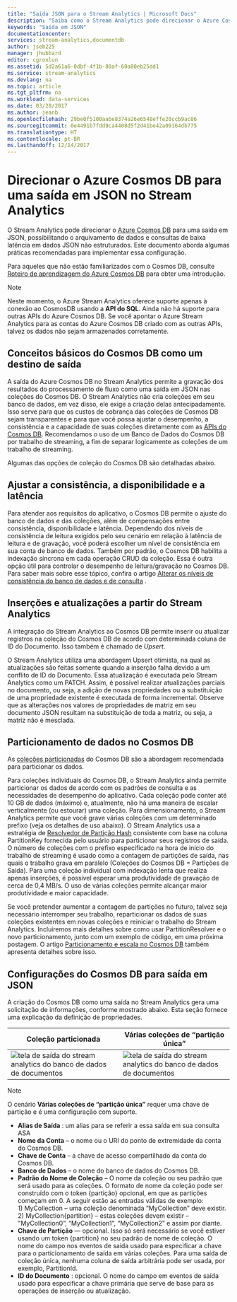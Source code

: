 ```yaml
---
title: "Saída JSON para o Stream Analytics | Microsoft Docs"
description: "Saiba como o Stream Analytics pode direcionar o Azure Cosmos DB para uma saída em JSON, para arquivamento de dados e consultas de baixa latência em dados JSON não estruturados."
keywords: "Saída em JSON"
documentationcenter: 
services: stream-analytics,documentdb
author: jseb225
manager: jhubbard
editor: cgronlun
ms.assetid: 5d2a61a6-0dbf-4f1b-80af-60a80eb25dd1
ms.service: stream-analytics
ms.devlang: na
ms.topic: article
ms.tgt_pltfrm: na
ms.workload: data-services
ms.date: 03/28/2017
ms.author: jeanb
ms.openlocfilehash: 29be0f5100aabe8374a26e6548effe20ccb9ac86
ms.sourcegitcommit: 0e4491b7fdd9ca4408d5f2d41be42a09164db775
ms.translationtype: HT
ms.contentlocale: pt-BR
ms.lasthandoff: 12/14/2017
---
```

# <a name="target-azure-cosmos-db-for-json-output-from-stream-analytics"></a>Direcionar o Azure Cosmos DB para uma saída em JSON no Stream Analytics
O Stream Analytics pode direcionar o [Azure Cosmos DB](https://azure.microsoft.com/services/documentdb/) para uma saída em JSON, possibilitando o arquivamento de dados e consultas de baixa latência em dados JSON não estruturados. Este documento aborda algumas práticas recomendadas para implementar essa configuração.

Para aqueles que não estão familiarizados com o Cosmos DB, consulte [Roteiro de aprendizagem do Azure Cosmos DB](https://azure.microsoft.com/documentation/learning-paths/documentdb/) para obter uma introdução. 

> [!Note]
> Neste momento, o Azure Stream Analytics oferece suporte apenas à conexão ao CosmosDB usando a **API do SQL**.
> Ainda não há suporte para outras APIs do Azure Cosmos DB. Se você apontar o Azure Stream Analytics para as contas do Azure Cosmos DB criado com as outras APIs, talvez os dados não sejam armazenados corretamente. 

## <a name="basics-of-cosmos-db-as-an-output-target"></a>Conceitos básicos do Cosmos DB como um destino de saída
A saída do Azure Cosmos DB no Stream Analytics permite a gravação dos resultados do processamento de fluxo como uma saída em JSON nas coleções do Cosmos DB. O Stream Analytics não cria coleções em seu banco de dados, em vez disso, ele exige a criação delas antecipadamente. Isso serve para que os custos de cobrança das coleções de Cosmos DB sejam transparentes e para que você possa ajustar o desempenho, a consistência e a capacidade de suas coleções diretamente com as [APIs do Cosmos DB](https://msdn.microsoft.com/library/azure/dn781481.aspx). Recomendamos o uso de um Banco de Dados do Cosmos DB por trabalho de streaming, a fim de separar logicamente as coleções de um trabalho de streaming.

Algumas das opções de coleção do Cosmos DB são detalhadas abaixo.

## <a name="tune-consistency-availability-and-latency"></a>Ajustar a consistência, a disponibilidade e a latência
Para atender aos requisitos do aplicativo, o Cosmos DB permite o ajuste do banco de dados e das coleções, além de compensações entre consistência, disponibilidade e latência. Dependendo dos níveis de consistência de leitura exigidos pelo seu cenário em relação à latência de leitura e de gravação, você poderá escolher um nível de consistência em sua conta de banco de dados. Também por padrão, o Cosmos DB habilita a indexação síncrona em cada operação CRUD da coleção. Essa é outra opção útil para controlar o desempenho de leitura/gravação no Cosmos DB. Para saber mais sobre esse tópico, confira o artigo [Alterar os níveis de consistência do banco de dados e de consulta](../cosmos-db/consistency-levels.md) .

## <a name="upserts-from-stream-analytics"></a>Inserções e atualizações a partir do Stream Analytics
A integração do Stream Analytics ao Cosmos DB permite inserir ou atualizar registros na coleção do Cosmos DB de acordo com determinada coluna de ID do Documento. Isso também é chamado de *Upsert*.

O Stream Analytics utiliza uma abordagem Upsert otimista, na qual as atualizações são feitas somente quando a inserção falha devido a um conflito de ID do Documento. Essa atualização é executada pelo Stream Analytics como um PATCH. Assim, é possível realizar atualizações parciais no documento, ou seja, a adição de novas propriedades ou a substituição de uma propriedade existente é executada de forma incremental. Observe que as alterações nos valores de propriedades de matriz em seu documento JSON resultam na substituição de toda a matriz, ou seja, a matriz não é mesclada.

## <a name="data-partitioning-in-cosmos-db"></a>Particionamento de dados no Cosmos DB
As [coleções particionadas](../cosmos-db/partition-data.md) do Cosmos DB são a abordagem recomendada para particionar os dados. 

Para coleções individuais do Cosmos DB, o Stream Analytics ainda permite particionar os dados de acordo com os padrões de consulta e as necessidades de desempenho do aplicativo. Cada coleção pode conter até 10 GB de dados (máximo) e, atualmente, não há uma maneira de escalar verticalmente (ou estourar) uma coleção. Para dimensionamento, o Stream Analytics permite que você grave várias coleções com um determinado prefixo (veja os detalhes de uso abaixo). O Stream Analytics usa a estratégia de [Resolvedor de Partição Hash](https://msdn.microsoft.com/library/azure/microsoft.azure.documents.partitioning.hashpartitionresolver.aspx) consistente com base na coluna PartitionKey fornecida pelo usuário para particionar seus registros de saída. O número de coleções com o prefixo especificado na hora de início do trabalho de streaming é usado como a contagem de partições de saída, nas quais o trabalho grava em paralelo (Coleções do Cosmos DB = Partições de Saída). Para uma coleção individual com indexação lenta que realiza apenas inserções, é possível esperar uma produtividade de gravação de cerca de 0,4 MB/s. O uso de várias coleções permite alcançar maior produtividade e maior capacidade.

Se você pretender aumentar a contagem de partições no futuro, talvez seja necessário interromper seu trabalho, reparticionar os dados de suas coleções existentes em novas coleções e reiniciar o trabalho do Stream Analytics. Incluiremos mais detalhes sobre como usar PartitionResolver e o novo particionamento, junto com um exemplo de código, em uma próxima postagem. O artigo [Particionamento e escala no Cosmos DB](../cosmos-db/sql-api-partition-data.md) também apresenta detalhes sobre isso.

## <a name="cosmos-db-settings-for-json-output"></a>Configurações do Cosmos DB para saída em JSON
A criação do Cosmos DB como uma saída no Stream Analytics gera uma solicitação de informações, conforme mostrado abaixo. Esta seção fornece uma explicação da definição de propriedades.

Coleção particionada | Várias coleções de “partição única”
---|---
![tela de saída do stream analytics do banco de dados de documentos](media/stream-analytics-documentdb-output/stream-analytics-documentdb-output-1.png) |  ![tela de saída do stream analytics do banco de dados de documentos](media/stream-analytics-documentdb-output/stream-analytics-documentdb-output-2.png)


  
> [!NOTE]
> O cenário **Várias coleções de “partição única”** requer uma chave de partição e é uma configuração com suporte. 

* **Alias de Saída** : um alias para se referir a essa saída em sua consulta ASA  
* **Nome da Conta** – o nome ou o URI do ponto de extremidade da conta do Cosmos DB.  
* **Chave de Conta** – a chave de acesso compartilhado da conta do Cosmos DB.  
* **Banco de Dados** – o nome do banco de dados do Cosmos DB.  
* **Padrão do Nome de Coleção** – O nome da coleção ou seu padrão que será usado para as coleções. O formato de nome da coleção pode ser construído com o token {partição} opcional, em que as partições começam em 0. A seguir estão as entradas válidas de exemplo:  
  1\) MyCollection – uma coleção denominada “MyCollection” deve existir.  
  2\) MyCollection{partition} – estas coleções devem existir – "MyCollection0”, “MyCollection1”, “MyCollection2” e assim por diante.  
* **Chave de Partição** — opcional. Isso só será necessário se você estiver usando um token {partition} no seu padrão de nome de coleção. O nome do campo nos eventos de saída usado para especificar a chave para o particionamento de saída em várias coleções. Para uma saída de coleção única, nenhuma coluna de saída arbitrária pode ser usada, por exemplo, PartitionId.  
* **ID do Documento** : opcional. O nome do campo em eventos de saída usado para especificar a chave primária que serve de base para as operações de inserção ou atualização.  
